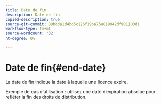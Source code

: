 ```yaml
---
title: Date de fin
description: Date de fin
copied-description: true
source-git-commit: 89bdda1d4bd5c126f19ba75a819942df901183d1
workflow-type: tm+mt
source-wordcount: '32'
ht-degree: 0%

---
```



# Date de fin{#end-date}

La date de fin indique la date à laquelle une licence expire.

Exemple de cas d’utilisation : utilisez une date d’expiration absolue pour refléter la fin des droits de distribution.
